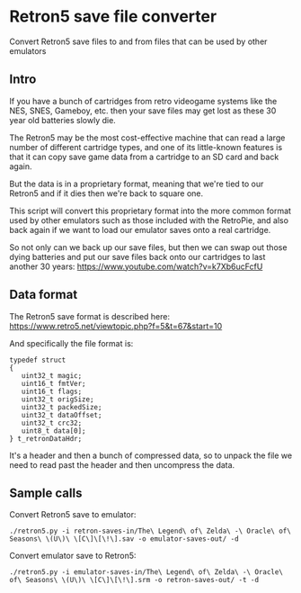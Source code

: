 # Retron5 save file converter

Convert Retron5 save files to and from files that can be used by other emulators

## Intro

If you have a bunch of cartridges from retro videogame systems like the NES, SNES, Gameboy, etc. then your save files may get lost as these 30 year old batteries slowly die.

The Retron5 may be the most cost-effective machine that can read a large number of different cartridge types, and one of its little-known features is that it can copy save game data from a cartridge to an SD card and back again.

But the data is in a proprietary format, meaning that we're tied to our Retron5 and if it dies then we're back to square one. 

This script will convert this proprietary format into the more common format used by other emulators such as those included with the RetroPie, and also back again if we want to load our emulator saves onto a real cartridge.

So not only can we back up our save files, but then we can swap out those dying batteries and put our save files back onto our cartridges to last another 30 years: https://www.youtube.com/watch?v=k7Xb6ucFcfU

## Data format

The Retron5 save format is described here: https://www.retro5.net/viewtopic.php?f=5&t=67&start=10

And specifically the file format is:

```
typedef struct
{
   uint32_t magic;
   uint16_t fmtVer;
   uint16_t flags;
   uint32_t origSize;
   uint32_t packedSize;
   uint32_t dataOffset;
   uint32_t crc32;
   uint8_t data[0];
} t_retronDataHdr;
```

It's a header and then a bunch of compressed data, so to unpack the file we need to read past the header and then uncompress the data.

## Sample calls

Convert Retron5 save to emulator:

```
./retron5.py -i retron-saves-in/The\ Legend\ of\ Zelda\ -\ Oracle\ of\ Seasons\ \(U\)\ \[C\]\[\!\].sav -o emulator-saves-out/ -d
```

Convert emulator save to Retron5:

```
./retron5.py -i emulator-saves-in/The\ Legend\ of\ Zelda\ -\ Oracle\ of\ Seasons\ \(U\)\ \[C\]\[\!\].srm -o retron-saves-out/ -t -d
```